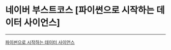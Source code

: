 # 네이버 부스트코스 [파이썬으로 시작하는 데이터 사이언스]

---

[파이썬으로 시작하는 데이터 사이언스](https://www.boostcourse.org/ds112/joinLectures/28137)
